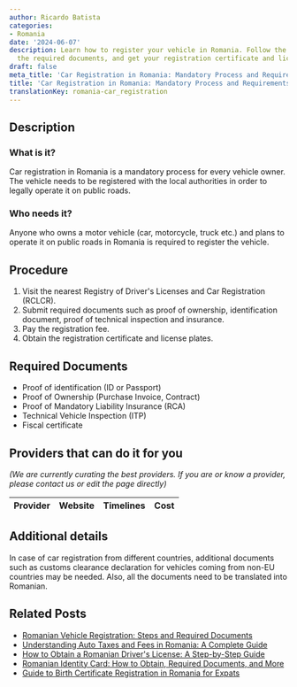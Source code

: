 ```yaml
---
author: Ricardo Batista
categories:
- Romania
date: '2024-06-07'
description: Learn how to register your vehicle in Romania. Follow the steps, submit
  the required documents, and get your registration certificate and license plates.
draft: false
meta_title: 'Car Registration in Romania: Mandatory Process and Requirements'
title: 'Car Registration in Romania: Mandatory Process and Requirements'
translationKey: romania-car_registration
---
```


## Description
### What is it?
Car registration in Romania is a mandatory process for every vehicle owner. The vehicle needs to be registered with the local authorities in order to legally operate it on public roads.

### Who needs it?
Anyone who owns a motor vehicle (car, motorcycle, truck etc.) and plans to operate it on public roads in Romania is required to register the vehicle.

## Procedure

1. Visit the nearest Registry of Driver's Licenses and Car Registration (RCLCR).
2. Submit required documents such as proof of ownership, identification document, proof of technical inspection and insurance.
3. Pay the registration fee.
4. Obtain the registration certificate and license plates.

## Required Documents

- Proof of identification (ID or Passport)
- Proof of Ownership (Purchase Invoice, Contract) 
- Proof of Mandatory Liability Insurance (RCA)
- Technical Vehicle Inspection (ITP)
- Fiscal certificate

## Providers that can do it for you

_(We are currently curating the best providers. If you are or know a provider, please contact us or edit the page directly)_

| Provider        |     Website     |     Timelines    |       Cost      |
| :-------------: | :-------------: |  :-------------: | :-------------: |

## Additional details
In case of car registration from different countries, additional documents such as customs clearance declaration for vehicles coming from non-EU countries may be needed. Also, all the documents need to be translated into Romanian.
## Related Posts

- [Romanian Vehicle Registration: Steps and Required Documents](https://tramitit.com/guides/romania/vehicle_visa/)
- [Understanding Auto Taxes and Fees in Romania: A Complete Guide](https://tramitit.com/guides/romania/auto_taxes_and_fees/)
- [How to Obtain a Romanian Driver's License: A Step-by-Step Guide](https://tramitit.com/guides/romania/drivers_license/)
- [Romanian Identity Card: How to Obtain, Required Documents, and More](https://tramitit.com/guides/romania/identity_card/)
- [Guide to Birth Certificate Registration in Romania for Expats](https://tramitit.com/guides/romania/birth_certificate_registration_for_expats/)